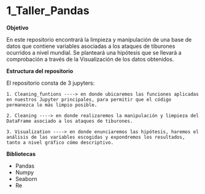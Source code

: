# 1_Taller_Pandas

**Objetivo**

En este repositorio encontrará la limpieza y manipulación de una base de datos que contiene variables asociadas a los ataques de tiburones ocurridos a nivel mundial. Se planteará una hipótesis que se llevará a comprobación a través de la Visualización de los datos obtenidos.

**Estructura del repositorio**

El repositorio consta de 3 jupyters:

    1. Cleaning_funtions ----> en donde ubicaremos las funciones aplicadas en nuestros Jupyter principales, para permitir que el código permanezca lo más limpio posible.

    2. Cleaning ----> en donde realizaremos la manipulación y limpieza del DataFrame asociado a los ataques de tiburones.

    3. Visualization ----> en donde enunciaremos las hipótesis, haremos el análisis de las variables escogidas y expondremos los resultados, tanto a nivel gráfico cómo descriptivo.

**Bibliotecas**
 - Pandas
 - Numpy
 - Seaborn
 - Re
